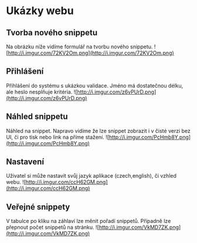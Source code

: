 # Ukázky webu
## Tvorba nového snippetu
Na obrázku níže vidíme formulář na tvorbu nového snippetu.
![http://i.imgur.com/72KV2Om.png](http://i.imgur.com/72KV2Om.png)

## Přihlášení
Přihlášení do systému s ukázkou validace. Jméno má dostatečnou délku, ale heslo nesplňuje kritéria.
![http://i.imgur.com/z6vPUrD.png](http://i.imgur.com/z6vPUrD.png)

## Náhled snippetu
Náhled na snippet. Napravo vidíme že lze snippet zobrazit i v čisté verzi bez UI, či pro tisk nebo link na příme stažení.
![http://i.imgur.com/PcHmb8Y.png](http://i.imgur.com/PcHmb8Y.png)

## Nastavení
Uživatel si může nastavit svůj jazyk aplikace (czech,english), či vzhled webu.
![http://i.imgur.com/ccH62GM.png](http://i.imgur.com/ccH62GM.png)

## Veřejné snippety
V tabulce po kliku na záhlaví lze měnit pořadí snippetů. Případně lze přepnout počet snippetů na stránku.
![http://i.imgur.com/VkMD7ZK.png](http://i.imgur.com/VkMD7ZK.png)